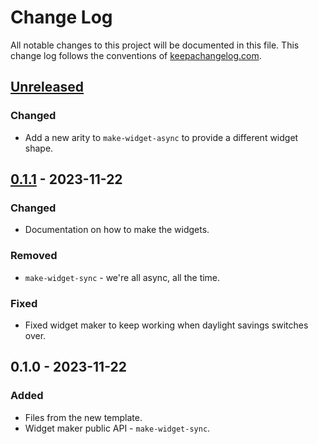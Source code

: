 # Change Log
All notable changes to this project will be documented in this file. This change log follows the conventions of [keepachangelog.com](http://keepachangelog.com/).

## [Unreleased]
### Changed
- Add a new arity to `make-widget-async` to provide a different widget shape.

## [0.1.1] - 2023-11-22
### Changed
- Documentation on how to make the widgets.

### Removed
- `make-widget-sync` - we're all async, all the time.

### Fixed
- Fixed widget maker to keep working when daylight savings switches over.

## 0.1.0 - 2023-11-22
### Added
- Files from the new template.
- Widget maker public API - `make-widget-sync`.

[Unreleased]: https://sourcehost.site/your-name/proyecto-4/compare/0.1.1...HEAD
[0.1.1]: https://sourcehost.site/your-name/proyecto-4/compare/0.1.0...0.1.1
